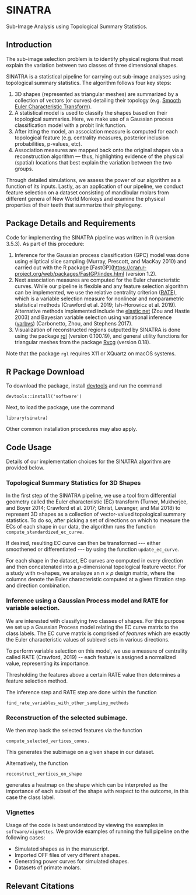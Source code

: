 # SINATRA 

Sub-Image Analysis using Topological Summary Statistics.

## Introduction

The sub-image selection problem is to identify physical regions that most explain the variation between two classes of three dimensional shapes.

SINATRA is a statistical pipeline for carrying out sub-image analyses using topological summary statistics. The algorithm follows four key steps:

1. 3D shapes (represented as triangular meshes) are summarized by a collection of vectors (or curves) detailing their topology (e.g. [Smooth Euler Characteristic Transform](https://arxiv.org/abs/1611.06818)). 
2. A statistical model is used to classify the shapes based on their topological summaries. Here, we make use of a Gaussian process classification model with a probit link function.
3. After itting the model, an association measure is computed for each topological feature (e.g. centrality measures, posterior inclusion probabilities, p-values, etc).
4. Association measures are mapped back onto the original shapes via a reconstruction algorithm — thus, highlighting evidence of the physical (spatial) locations that best explain the variation between the two groups.

Through detailed simulations, we assess the power of our algorithm as a function of its inputs. Lastly, as an application of our pipeline, we conduct feature selection on a dataset consisting of mandibular molars from different genera of New World Monkeys and examine the physical properties of their teeth that summarize their phylogeny. 

## Package Details and Requirements

Code for implementing the SINATRA pipeline was written in R (version 3.5.3). As part of this procedure:

1. Inference for the Gaussian process classification (GPC) model was done using elliptical slice sampling (Murray, Prescott, and MacKay 2010) and carried out with the R package [FastGP](https://cran.r-project.org/web/packages/FastGP/index.html (version 1.2).
2. Next association measures are computed for the Euler characteristic curves. While our pipeline is flexible and any feature selection algorithm can be implemented, we use the relative centrality criterion ([RATE](https://github.com/lorinanthony/RATE)), which is a variable selection measure for nonlinear and nonparametric statistical methods (Crawford et al. 2019; Ish-Horowicz et al. 2019). Alternative methods implemented include the [elastic net](https://cran.r-project.org/web/packages/elasticnet/elasticnet.pdf) (Zou and Hastie 2003) and Bayesian variable selection using variational inference ([varbvs](https://cran.r-project.org/web/packages/varbvs/index.html)) (Carbonetto, Zhou, and Stephens 2017).
3. Visualization of reconstructed regions outputted by SINATRA is done using the package [rgl](https://cran.r-project.org/web/packages/rgl/index.html) (version 0.100.19), and general utility functions for triangular meshes from the package [Rvcg](https://cran.r-project.org/web/packages/Rvcg/index.html) (version 0.18). 

Note that the package `rgl` requires X11 or XQuartz on macOS systems.

## R Package Download

To download the package, install [devtools](https://cran.r-project.org/web/packages/devtools/index.html) and run the command

	devtools::install('software') 
	
Next, to load the package, use the command

	library(sinatra)

Other common installation procedures may also apply.

## Code Usage

Details of our implementation choices for the SINATRA algorithm are provided below.

### Topological Summary Statistics for 3D Shapes

In the first step of the SINATRA pipeline, we use a tool from differential geometry called the Euler characteristic (EC) transform (Turner, Mukherjee, and Boyer 2014; Crawford et al. 2017; Ghrist, Levanger, and Mai 2018) to represent 3D shapes as a collection of vector-valued topological summary statistics. To do so, after picking a set of directions on which to measure the ECs of each shape in our data, the algorithm runs the function `compute_standardized_ec_curve.`
	
If desired, resulting EC curve can then be transformed --- either smoothened or differentiated --- by using the function `update_ec_curve`.
	
For each shape in the dataset, EC curves are computed in every direction and then concatenated into a *p*-dimensional topological feature vector. For a study with *n*-shapes, we analayze an *n × p* design matrix, where the columns denote the Euler characteristic computed at a given filtration step and direction combination.

###  Inference using a Gaussian Process model and RATE for variable selection.

We are interested with classifying two classes of shapes. For this purpose we set up a Gaussian Process model relating the EC curve matrix to the class labels. The EC curve matrix is comprised of *features* which are exactly the Euler characteristic values of sublevel sets in various directions.

To perform variable selection on this model, we use a measure of centrality called RATE (Crawford, 2019) -- each feature is assigned a normalized value, representing its importance.

Thresholding the features above a certain RATE value then determines a feature selection method.

The inference step and RATE step are done within the function

	find_rate_variables_with_other_sampling_methods

### Reconstruction of the selected subimage.

We then map back the selected features via the function

	compute_selected_vertices_cones.
	
This generates the subimage on a given shape in our dataset.

Alternatively, the function

	reconstruct_vertices_on_shape
	
generates a heatmap on the shape which can be interpreted as the importance of each subset of the shape with respect to the outcome, in this case the class label.
 
### Vignettes
Usage of the code is best understood by viewing the examples in `software/vignettes`. We provide examples of running the full pipeline on the following cases:

- Simulated shapes as in the manuscript.
- Imported OFF files of very different shapes.
- Generating power curves for simulated shapes.
- Datasets of primate molars.



## Relevant Citations

